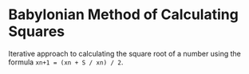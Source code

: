 # Babylonian Method of Calculating Squares
Iterative approach to calculating the square root of a number using the formula `xn+1 = (xn + S / xn) / 2`.
